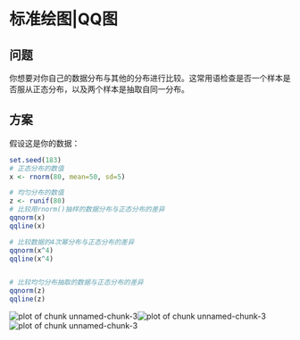 # 标准绘图|QQ图

## 问题

你想要对你自己的数据分布与其他的分布进行比较。这常用语检查是否一个样本是否服从正态分布，以及两个样本是抽取自同一分布。

## 方案

假设这是你的数据：

```R
set.seed(183)
# 正态分布的数值
x <- rnorm(80, mean=50, sd=5)

# 均匀分布的数值
z <- runif(80)
# 比较用rnorm()抽样的数据分布与正态分布的差异
qqnorm(x)
qqline(x)

# 比较数据的4次幂分布与正态分布的差异
qqnorm(x^4)
qqline(x^4)


# 比较均匀分布抽取的数据与正态分布的差异
qqnorm(z)
qqline(z)
```

![plot of chunk unnamed-chunk-3](http://www.cookbook-r.com/Graphs/Q-Q_plot/figure/unnamed-chunk-3-1.png)![plot of chunk unnamed-chunk-3](http://www.cookbook-r.com/Graphs/Q-Q_plot/figure/unnamed-chunk-3-2.png)![plot of chunk unnamed-chunk-3](http://www.cookbook-r.com/Graphs/Q-Q_plot/figure/unnamed-chunk-3-3.png)